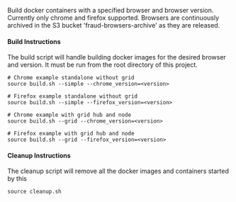 Build docker containers with a specified browser and browser version.
Currently only chrome and firefox supported. Browsers are continuously
archived in the S3 bucket 'fraud-browsers-archive' as they are released.

#### Build Instructions
The build script will handle building docker images for the desired
 browser and version. It must be run from the root directory of this project.
```
# Chrome example standalone without grid
source build.sh --simple --chrome_version=<version>

# Firefox example standalone without grid
source build.sh --simple --firefox_version=<version>

# Chrome example with grid hub and node
source build.sh --grid --chrome_version=<version>

# Firefox example with grid hub and node
source build.sh --grid --firefox_version=<version>
```

#### Cleanup Instructions
The cleanup script will remove all the docker images and containers started
by this
```
source cleanup.sh
```
